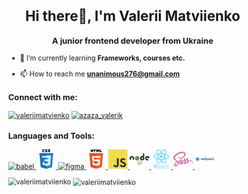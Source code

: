 <h1 align="center">Hi there👋, I'm Valerii Matviienko</h1>
<h3 align="center">A junior frontend developer from Ukraine</h3>

- 🌱 I’m currently learning **Frameworks, courses etc.**

- 📫 How to reach me **unanimous276@gmail.com**

<h3 align="left">Connect with me:</h3>
<p align="left">
<a href="https://linkedin.com/in/valeriimatvienko" target="blank"><img align="center" src="https://cdn.jsdelivr.net/npm/simple-icons@3.0.1/icons/linkedin.svg" alt="valeriimatvienko" height="30" width="40" /></a>
<a href="https://instagram.com/azaza_valerik" target="blank"><img align="center" src="https://cdn.jsdelivr.net/npm/simple-icons@3.0.1/icons/instagram.svg" alt="azaza_valerik" height="30" width="40" /></a>
</p>

<h3 align="left">Languages and Tools:</h3>
<p align="left"> <a href="https://babeljs.io/" target="_blank"> <img src="https://www.vectorlogo.zone/logos/babeljs/babeljs-icon.svg" alt="babel" width="40" height="40"/> </a> <a href="https://www.w3schools.com/css/" target="_blank"> <img src="https://raw.githubusercontent.com/devicons/devicon/master/icons/css3/css3-original-wordmark.svg" alt="css3" width="40" height="40"/> </a> <a href="https://www.figma.com/" target="_blank"> <img src="https://www.vectorlogo.zone/logos/figma/figma-icon.svg" alt="figma" width="40" height="40"/> </a> <a href="https://www.w3.org/html/" target="_blank"> <img src="https://raw.githubusercontent.com/devicons/devicon/master/icons/html5/html5-original-wordmark.svg" alt="html5" width="40" height="40"/> </a> <a href="https://developer.mozilla.org/en-US/docs/Web/JavaScript" target="_blank"> <img src="https://raw.githubusercontent.com/devicons/devicon/master/icons/javascript/javascript-original.svg" alt="javascript" width="40" height="40"/> </a> <a href="https://nodejs.org" target="_blank"> <img src="https://raw.githubusercontent.com/devicons/devicon/master/icons/nodejs/nodejs-original-wordmark.svg" alt="nodejs" width="40" height="40"/> </a> <a href="https://reactjs.org/" target="_blank"> <img src="https://raw.githubusercontent.com/devicons/devicon/master/icons/react/react-original-wordmark.svg" alt="react" width="40" height="40"/> </a> <a href="https://sass-lang.com" target="_blank"> <img src="https://raw.githubusercontent.com/devicons/devicon/master/icons/sass/sass-original.svg" alt="sass" width="40" height="40"/> </a> <a href="https://webpack.js.org" target="_blank"> <img src="https://raw.githubusercontent.com/devicons/devicon/d00d0969292a6569d45b06d3f350f463a0107b0d/icons/webpack/webpack-original-wordmark.svg" alt="webpack" width="40" height="40"/> </a> </p>

<p><img align="left" src="https://github-readme-stats.vercel.app/api/top-langs?username=valeriimatviienko&show_icons=true&locale=en&layout=compact" alt="valeriimatviienko" /></p>

<p>&nbsp;<img align="center" src="https://github-readme-stats.vercel.app/api?username=valeriimatviienko&show_icons=true&locale=en" alt="valeriimatviienko" /></p>

